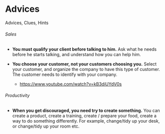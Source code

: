 # Advices
Advices, Clues, Hints

###### Sales

* __You must qualify your client before talking to him.__ Ask what he needs before he starts talking, and understand how you can help him.

* __You choose your customer, not your customers choosing you.__ Select your customer, and organize the company to have this type of customer. The customer needs to identify with your company.
  * https://www.youtube.com/watch?v=kB3diUYdV0s


###### Productivity
* __When you get discouraged, you need try to create something.__ You can create a product, create a training, create / prepare your food,  create a way to do something differently. For example, change/tidy up your desk, or change/tidy up your room etc.
